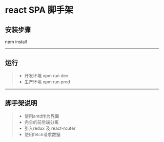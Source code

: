 # react SPA 脚手架


## 安装步骤

npm install

------
## 运行


> * 开发环境 npm run dev
> * 生产环境 npm run prod

------
## 脚手架说明
> * 使用antd作为界面
> * 完全的前后端分离
> * 引入redux 及 react-router
> * 使用fetch请求数据
